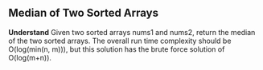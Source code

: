 ## Median of Two Sorted Arrays
**Understand**
Given two sorted arrays nums1 and nums2, return the median of the two sorted arrays. The overall run time complexity should be O(log(min(n, m))), but this solution has the brute force solution of O(log(m+n)).
